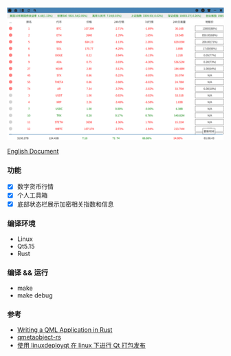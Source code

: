 ![cryptoinfo](./screenshot/cryptoinfo.png)

[English Document](./README.md)

### 功能
- [x] 数字货币行情
- [x] 个人工具箱
- [x] 底部状态栏展示加密相关指数和信息

### 编译环境
- Linux
- Qt5.15
- Rust

### 编译 && 运行
- make
- make debug

### 参考
- [Writing a QML Application in Rust](https://dev.to/ayush1325/writing-a-qml-application-in-rust-part-1-3pgi)
- [qmetaobject-rs](https://github.com/woboq/qmetaobject-rs)
- [使用 linuxdeployqt 在 linux 下进行 Qt 打包发布](https://blog.csdn.net/zyhse/article/details/106381937)
